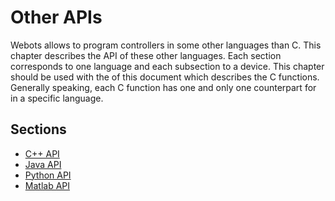 # Other APIs

Webots allows to program controllers in some other languages than C. This
chapter describes the API of these other languages. Each section corresponds to
one language and each subsection to a device. This chapter should be used with
the  of this document which describes the C functions. Generally speaking, each
C function has one and only one counterpart for in a specific language.

## Sections
- [C++ API](cpp-api.md)
- [Java API](java-api.md)
- [Python API](python-api.md)
- [Matlab API](matlab-api.md)
